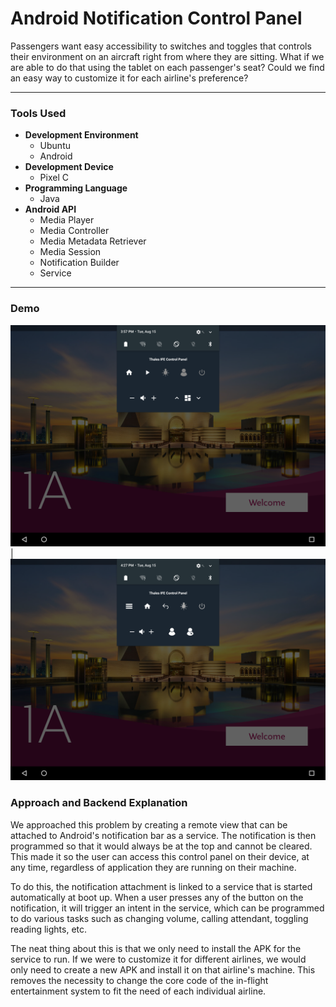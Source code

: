 # Android Notification Control Panel

Passengers want easy accessibility to switches and toggles that controls their
environment on an aircraft right from where they are sitting. What if we are
able to do that using the tablet on each passenger's seat? Could we find an
easy way to customize it for each airline's preference?

* * *

### Tools Used

* **Development Environment**
  * Ubuntu
  * Android
* **Development Device**
  * Pixel C
* **Programming Language**
  * Java
* **Android API**
  * Media Player
  * Media Controller
  * Media Metadata Retriever
  * Media Session
  * Notification Builder
  * Service

* * *

### Demo

![ControlPanel1](/demo/ControlPanel/ControlPanel1.png) | ![ControlPanel2](/demo/ControlPanel/ControlPanel2.png)

### Approach and Backend Explanation

We approached this problem by creating a remote view that can be attached to
Android's notification bar as a service. The notification is then programmed so
that it would always be at the top and cannot be cleared. This made it so
the user can access this control panel on their device, at any time, regardless
of application they are running on their machine.

To do this, the notification attachment is linked to a service that is started
automatically at boot up. When a user presses any of the button on the notification,
it will trigger an intent in the service, which can be programmed to do various
tasks such as changing volume, calling attendant, toggling reading lights, etc.

The neat thing about this is that we only need to install the APK for the service
to run. If we were to customize it for different airlines, we would only need
to create a new APK and install it on that airline's machine. This removes the
necessity to change the core code of the in-flight entertainment system to fit
the need of each individual airline.
